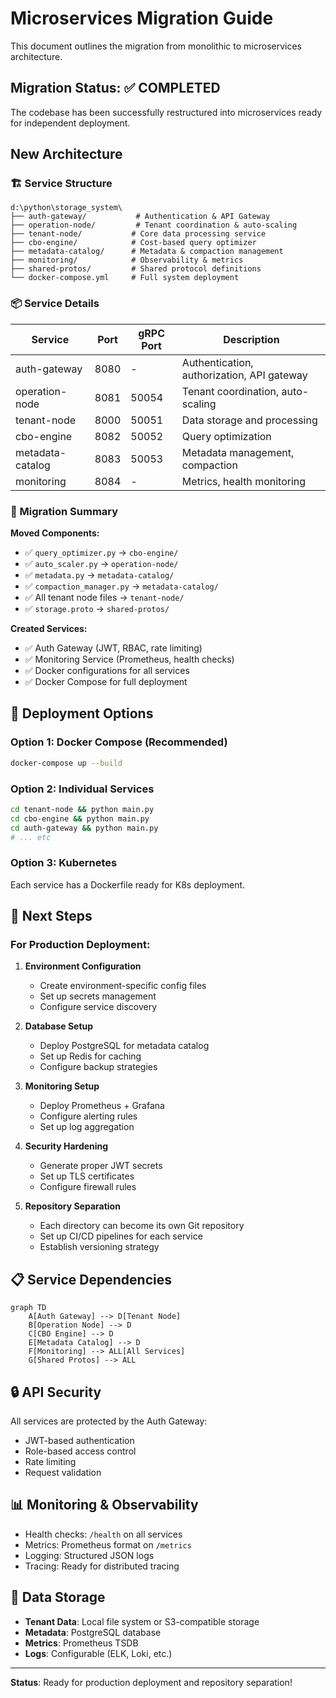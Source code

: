 # Microservices Migration Guide

This document outlines the migration from monolithic to microservices architecture.

## Migration Status: ✅ COMPLETED

The codebase has been successfully restructured into microservices ready for independent deployment.

## New Architecture

### 🏗️ Service Structure

```
d:\python\storage_system\
├── auth-gateway/           # Authentication & API Gateway
├── operation-node/         # Tenant coordination & auto-scaling
├── tenant-node/           # Core data processing service
├── cbo-engine/            # Cost-based query optimizer
├── metadata-catalog/      # Metadata & compaction management
├── monitoring/            # Observability & metrics
├── shared-protos/         # Shared protocol definitions
└── docker-compose.yml     # Full system deployment
```

### 📦 Service Details

| Service | Port | gRPC Port | Description |
|---------|------|-----------|-------------|
| auth-gateway | 8080 | - | Authentication, authorization, API gateway |
| operation-node | 8081 | 50054 | Tenant coordination, auto-scaling |
| tenant-node | 8000 | 50051 | Data storage and processing |
| cbo-engine | 8082 | 50052 | Query optimization |
| metadata-catalog | 8083 | 50053 | Metadata management, compaction |
| monitoring | 8084 | - | Metrics, health monitoring |

### 🔄 Migration Summary

**Moved Components:**
- ✅ `query_optimizer.py` → `cbo-engine/`
- ✅ `auto_scaler.py` → `operation-node/`
- ✅ `metadata.py` → `metadata-catalog/`
- ✅ `compaction_manager.py` → `metadata-catalog/`
- ✅ All tenant node files → `tenant-node/`
- ✅ `storage.proto` → `shared-protos/`

**Created Services:**
- ✅ Auth Gateway (JWT, RBAC, rate limiting)
- ✅ Monitoring Service (Prometheus, health checks)
- ✅ Docker configurations for all services
- ✅ Docker Compose for full deployment

## 🚀 Deployment Options

### Option 1: Docker Compose (Recommended)
```bash
docker-compose up --build
```

### Option 2: Individual Services
```bash
cd tenant-node && python main.py
cd cbo-engine && python main.py
cd auth-gateway && python main.py
# ... etc
```

### Option 3: Kubernetes
Each service has a Dockerfile ready for K8s deployment.

## 🔧 Next Steps

### For Production Deployment:

1. **Environment Configuration**
   - Create environment-specific config files
   - Set up secrets management
   - Configure service discovery

2. **Database Setup**
   - Deploy PostgreSQL for metadata catalog
   - Set up Redis for caching
   - Configure backup strategies

3. **Monitoring Setup**
   - Deploy Prometheus + Grafana
   - Configure alerting rules
   - Set up log aggregation

4. **Security Hardening**
   - Generate proper JWT secrets
   - Set up TLS certificates
   - Configure firewall rules

5. **Repository Separation**
   - Each directory can become its own Git repository
   - Set up CI/CD pipelines for each service
   - Establish versioning strategy

## 📋 Service Dependencies

```mermaid
graph TD
    A[Auth Gateway] --> D[Tenant Node]
    B[Operation Node] --> D
    C[CBO Engine] --> D
    E[Metadata Catalog] --> D
    F[Monitoring] --> ALL[All Services]
    G[Shared Protos] --> ALL
```

## 🔒 API Security

All services are protected by the Auth Gateway:
- JWT-based authentication
- Role-based access control
- Rate limiting
- Request validation

## 📊 Monitoring & Observability

- Health checks: `/health` on all services
- Metrics: Prometheus format on `/metrics`
- Logging: Structured JSON logs
- Tracing: Ready for distributed tracing

## 💾 Data Storage

- **Tenant Data**: Local file system or S3-compatible storage
- **Metadata**: PostgreSQL database
- **Metrics**: Prometheus TSDB
- **Logs**: Configurable (ELK, Loki, etc.)

---

**Status**: Ready for production deployment and repository separation!
